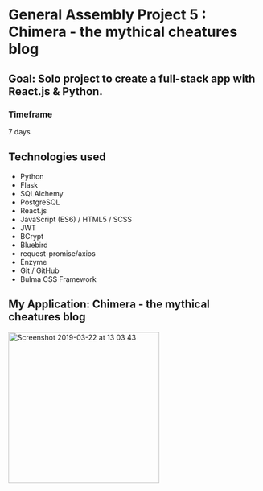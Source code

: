 # General Assembly Project 5 : Chimera - the mythical cheatures blog
## Goal: Solo project to create a full-stack app with React.js & Python.

### Timeframe
7 days

## Technologies used
* Python
* Flask
* SQLAlchemy
* PostgreSQL
* React.js
* JavaScript (ES6) / HTML5 / SCSS
* JWT
* BCrypt
* Bluebird
* request-promise/axios
* Enzyme
* Git / GitHub
* Bulma CSS Framework

## My Application: Chimera - the mythical cheatures blog
<img width="300" alt="Screenshot 2019-03-22 at 13 03 43" src="https://user-images.githubusercontent.com/9445433/54824514-178ce280-4ca3-11e9-9722-ef3809960ee0.png">
